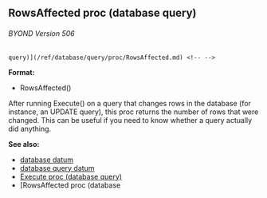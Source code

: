 ## RowsAffected proc (database query) 
###### BYOND Version 506

    query)](/ref/database/query/proc/RowsAffected.md) <!-- -->
**Format:**
+   RowsAffected()


After running Execute() on a query that changes rows in the
database (for instance, an UPDATE query), this proc returns the number
of rows that were changed. This can be useful if you need to know
whether a query actually did anything.

**See also:**
+   [database datum](/ref/database.md) 
+   [database query datum](/ref/database/query.md) 
+   [Execute proc (database query)](/ref/database/query/proc/Execute.md) 
+   [RowsAffected proc (database